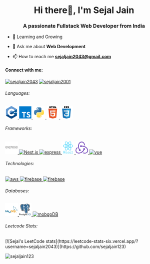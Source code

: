 
<h1 align="center">Hi there👋, I'm Sejal Jain</h1>
<h3 align="center">A passionate Fullstack Web Developer from India</h3>



- 🌱 Learning and Growing

- 💬 Ask me about **Web Development**

- 📫 How to reach me **sejaljain2043@gmail.com**

<h4 align="left">Connect with me:</h4>
<p align="left">
  <a href="https://linkedin.com/in/sejaljain2043" target="blank"
    ><img
      align="center"
      src="https://img.icons8.com/fluent/48/000000/linkedin.png"
      alt="sejaljain2043"
      height="40"
      width="40"
  /></a>
  <a href="https://instagram.com/sejaljain2001" target="blank"
    ><img
      align="center"
   src="https://img.icons8.com/fluent/48/000000/instagram-new.png"
      alt="sejaljain2001"
      height="40"
      width="40"
  /></a>
</p>

<h6 align="left">Languages:</h6>
<p align="left">
  <a href="https://www.w3schools.com/cpp/" target="_blank">
    <img
      src="https://raw.githubusercontent.com/devicons/devicon/master/icons/cplusplus/cplusplus-original.svg"
      alt="cplusplus"
      width="40"
      height="40"
    />
  </a>
    <a href="https://www.typescriptlang.org/" target="_blank">
    <img
      src="https://raw.githubusercontent.com/devicons/devicon/master/icons/typescript/typescript-original.svg"
      alt="typescript"
      width="40"
      height="40"
    />
  </a>
    <a href="https://www.python.org" target="_blank">
    <img
      src="https://raw.githubusercontent.com/devicons/devicon/master/icons/python/python-original.svg"
      alt="python"
      width="40"
      height="40"
    />
  </a>
    <a href="https://www.w3.org/html/" target="_blank">
    <img
      src="https://raw.githubusercontent.com/devicons/devicon/master/icons/html5/html5-original-wordmark.svg"
      alt="html5"
      width="40"
      height="40"
    />
  </a>
  <a href="https://www.w3schools.com/css/" target="_blank">
    <img
      src="https://raw.githubusercontent.com/devicons/devicon/master/icons/css3/css3-original-wordmark.svg"
      alt="css3"
      width="40"
      height="40"
    />
  </a>
  </p>
  <h6 align="left">Frameworks:</h6>
  <p align="left">
  <a href="https://expressjs.com" target="_blank">
    <img
      src="https://raw.githubusercontent.com/devicons/devicon/master/icons/express/express-original-wordmark.svg"
      alt="express"
      width="40"
      height="40"
    />
  </a>
    <a href="https://nestjs.com/" target="_blank">
    <img
      src="https://docs.nestjs.com/assets/logo-small.svg"
      alt="Nest.js"
      width="40"
      height="40"
    />
  </a>
  <a href="https://www.serverless.com/" target="_blank">
     <img
      src="https://www.brcline.com/wp-content/uploads/2020/05/serverless-framework-logo.png"
      alt="express"
      width="40"
      height="40"
    />
  </a>
    <a href="https://reactjs.org/" target="_blank">
    <img
      src="https://raw.githubusercontent.com/devicons/devicon/master/icons/react/react-original-wordmark.svg"
      alt="react"
      width="40"
      height="40"
    />
  </a>
  <a href="https://redux.js.org" target="_blank">
    <img
      src="https://raw.githubusercontent.com/devicons/devicon/master/icons/redux/redux-original.svg"
      alt="redux"
      width="40"
      height="40"
    />
  </a>
  <a href="https://vuejs.org/" target="_blank">
    <img
      src="https://upload.wikimedia.org/wikipedia/commons/thumb/9/95/Vue.js_Logo_2.svg/1200px-Vue.js_Logo_2.svg.png"
      alt="vue"
      width="40"
      height="40"
    />
  </a>
</p>
<h6 align="left">Technologies:</h6>
    <p align="left">
  <a href="https://aws.amazon.com/" target="_blank">
    <img
      src="https://upload.wikimedia.org/wikipedia/commons/thumb/9/93/Amazon_Web_Services_Logo.svg/800px-Amazon_Web_Services_Logo.svg.png"
      alt="aws"
      width="40"
      height="40"
    />
  </a>
   <a href="https://firebase.google.com/" target="_blank">
    <img
      src="https://www.vectorlogo.zone/logos/firebase/firebase-icon.svg"
      alt="firebase"
      width="40"
      height="40"
    />
  </a>
    <a href="https://docker.com/" target="_blank">
    <img
      src="https://1000logos.net/wp-content/uploads/2021/11/Docker-Logo-2013.png"
      alt="firebase"
      width="40"
      height="40"
    />
  </a>
</p>
<h6 align="left">Databases:</h6>
    <p align="left">
  <a href="https://www.mysql.com/" target="_blank">
    <img
      src="https://raw.githubusercontent.com/devicons/devicon/master/icons/mysql/mysql-original-wordmark.svg"
      alt="mysql"
      width="40"
      height="40"
    />
  </a>
  <a href="https://www.postgresql.org" target="_blank">
    <img
      src="https://raw.githubusercontent.com/devicons/devicon/master/icons/postgresql/postgresql-original-wordmark.svg"
      alt="postgresql"
      width="40"
      height="40"
    />
  </a>
     <a href="https://www.mongodb.com/" target="_blank">
    <img
      src="https://miro.medium.com/v2/resize:fit:512/1*doAg1_fMQKWFoub-6gwUiQ.png"
      alt="mobgoDB"
      width="40"
      height="40"
    />
  </a>
  </p>
</p>

<h6 align="left">Leetcode Stats:</h6>
[![Sejal's LeetCode stats](https://leetcode-stats-six.vercel.app/?username=sejaljain2043)](https://github.com/sejaljain123)

<p align="left">  
  <img
    src="https://github-readme-stats.vercel.app/api?username=sejaljain123&show_icons=true&locale=en"
    alt="sejaljain123"
  />
</p>
